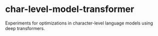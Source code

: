 # char-level-model-transformer
Experiments for optimizations in character-level language models using deep transformers.
